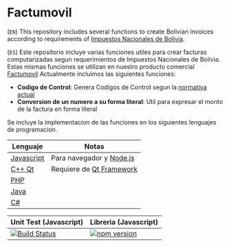 # Factumovil

(`EN`)
This repository includes several functions to create Bolivian invoices according to requirements of [Impuestos Nacionales de Bolivia](http://impuestos.gob.bo).

(`ES`)
Este repositorio incluye varias funciones utiles para crear facturas computarizadas segun requerimientos de Impuestos Nacionales de Bolivia. Estas mismas funciones se utilizan en nuestro producto comercial [Factumovil](https://dymconsult.com/factumovil)
Actualmente incluimos las siguientes funciones:
* **Codigo de Control**: Genera Codigos de Control segun la [normativa actual](http://impuestos.gob.bo/index.php?option=com_content&view=article&id=1564&Itemid=584)
* **Conversion de un numero a su forma literal**: Util para expresar el monto de la factura en forma literal

Se incluye la implementacion de las funciones en los siguientes lenguajes de programacion.

| Lenguaje                 | Notas                                          |
| -------------            | -------------                                  |
| [Javascript](javascript) | Para navegador y [Node.js](https://nodejs.org) |
| [C++ Qt](c++_qt)         | Requiere de [Qt Framework](https://www.qt.io/) |
| [PHP](php)               |                                                |
| [Java](java)             |                                                |
| [C#](c#)                 |                                                |

| Unit Test (Javascript)                                                                                                        | Libreria (Javascript)                                                                          |
| -------------                                                                                                                 | -------------                                                                                  |
| [![Build Status](https://travis-ci.org/dymconsult/factumovil.svg?branch=master)](https://travis-ci.org/dymconsult/factumovil) | [![npm version](https://badge.fury.io/js/factumovil.svg)](https://badge.fury.io/js/factumovil) |

